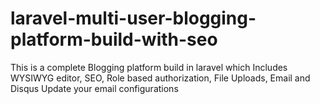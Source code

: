 # laravel-multi-user-blogging-platform-build-with-seo
This is a complete Blogging platform build in laravel which Includes WYSIWYG editor, SEO, Role based authorization, File Uploads, Email and Disqus  Update your email configurations
